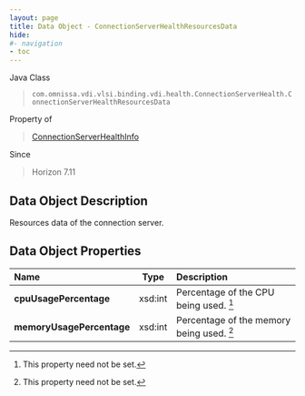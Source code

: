 ```yaml
---
layout: page
title: Data Object - ConnectionServerHealthResourcesData
hide:
#- navigation
- toc
---
```






Java Class
> `com.omnissa.vdi.vlsi.binding.vdi.health.ConnectionServerHealth.ConnectionServerHealthResourcesData`

Property of
> [ConnectionServerHealthInfo](vdi.health.ConnectionServerHealth.ConnectionServerHealthInfo.md#field_detail)

Since
> Horizon 7.11


## Data Object Description

Resources data of the connection server.

## Data Object Properties

 Name | Type | Description
:---|:---:|:---
**cpuUsagePercentage**|  xsd:int|  Percentage of the CPU being used. [^1]
**memoryUsagePercentage**|  xsd:int|  Percentage of the memory being used. [^1]
 


 


[^1]: This property need not be set.